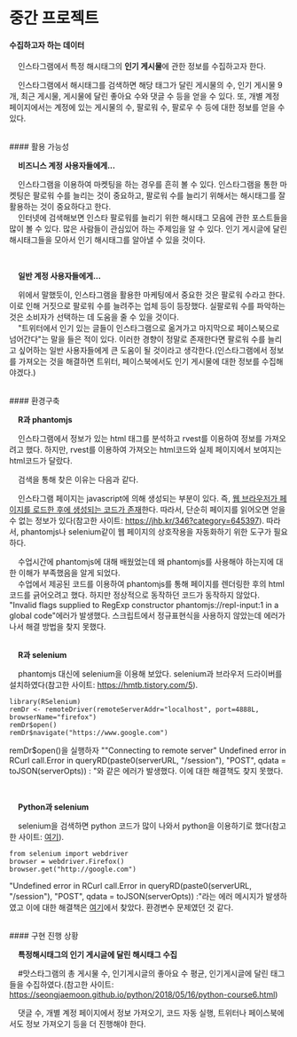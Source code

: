 # 중간 프로젝트

#### 수집하고자 하는 데이터
<p>&nbsp;&nbsp;&nbsp;&nbsp;인스타그램에서 특정 해시태그의 <strong>인기 게시물</strong>에 관한 정보를 수집하고자 한다.</p>
<p>&nbsp;&nbsp;&nbsp;&nbsp;인스타그램에서 해시태그를 검색하면 해당 태그가 달린 게시물의 수, 인기 게시물 9개, 최근 게시물, 게시물에 달린 좋아요 수와 댓글 수 등을 얻을 수 있다. 또, 개별 계정 페이지에서는 계정에 있는 게시물의 수, 팔로워 수, 팔로우 수 등에 대한 정보를 얻을 수 있다.
</p>
<br>
#### 활용 가능성
<p>&nbsp;&nbsp;&nbsp;&nbsp;<strong>비즈니스 계정 사용자들에게...</strong></p>
<p>&nbsp;&nbsp;&nbsp;&nbsp;인스타그램을 이용하여 마켓팅을 하는 경우를 흔히 볼 수 있다. 인스타그램을 통한 마켓팅은 팔로워 수를 늘리는 것이 중요하고, 팔로워 수를 늘리기 위해서는 해시태그를 잘 활용하는 것이 중요하다고 한다.<br>
&nbsp;&nbsp;&nbsp;&nbsp;인터넷에 검색해보면 인스타 팔로워를 늘리기 위한 해시태그 모음에 관한 포스트들을 많이 볼 수 있다. 많은 사람들이 관심있어 하는 주제임을 알 수 있다. 인기 게시글에 달린 해시태그들을 모아서 인기 해시태그를 알아낼 수 있을 것이다.
</p>
<br>
<p>&nbsp;&nbsp;&nbsp;&nbsp;<strong>일반 계정 사용자들에게...</strong></p>
<p>&nbsp;&nbsp;&nbsp;&nbsp;위에서 말했듯이, 인스타그램을 활용한 마케팅에서 중요한 것은 팔로워 수라고 한다. 이로 인해 거짓으로 팔로워 수를 늘려주는 업체 등이 등장했다. 실팔로워 수를 파악하는 것은 소비자가 선택하는 데 도움을 줄 수 있을 것이다.
<br>
&nbsp;&nbsp;&nbsp;&nbsp;"트위터에서 인기 있는 글들이 인스타그램으로 옮겨가고 마지막으로 페이스북으로 넘어간다"는 말을 들은 적이 있다. 이러한 경향이 정말로 존재한다면 팔로워 수를 늘리고 싶어하는 일반 사용자들에게 큰 도움이 될 것이라고 생각한다.(인스타그램에서 정보를 가져오는 것을 해결하면 트위터, 페이스북에서도 인기 게시물에 대한 정보를 수집해야겠다.)
</p>
<br>
#### 환경구축
<p>&nbsp;&nbsp;&nbsp;&nbsp;<strong>R과 phantomjs</strong></p>
<p>&nbsp;&nbsp;&nbsp;&nbsp;인스타그램에서 정보가 있는 html 태그를 분석하고 rvest를 이용하여 정보를 가져오려고 했다. 하지만, rvest를 이용하여 가져오는 html코드와 실제 페이지에서 보여지는 html코드가 달랐다.
</p>
<p>&nbsp;&nbsp;&nbsp;&nbsp;검색을 통해 찾은 이유는 다음과 같다.
<p>&nbsp;&nbsp;&nbsp;&nbsp;인스타그램 페이지는 javascript에 의해 생성되는 부분이 있다. 즉, <U>웹 브라우저가 페이지를 로드한 후에 생성되는 코드가 존재</U>한다. 따라서, 단순히 페이지를 읽어오면 얻을 수 없는 정보가 있다(참고한 사이트: <a href="https://jhb.kr/346?category=645397">https://jhb.kr/346?category=645397</a>). 따라서, phantomjs나 selenium같이 웹 페이지의 상호작용을 자동화하기 위한 도구가 필요하다.
</p>
<p>&nbsp;&nbsp;&nbsp;&nbsp;수업시간에 phantomjs에 대해 배웠었는데 왜 phantomjs를 사용해야 하는지에 대한 이해가 부족했음을 알게 되었다.
<br>
&nbsp;&nbsp;&nbsp;&nbsp;수업에서 제공된 코드를 이용하여 phantomjs를 통해 페이지를 렌더링한 후의 html코드를 긁어오려고 했다. 하지만 정상적으로 동작하던 코드가 동작하지 않았다. "Invalid flags supplied to RegExp constructor phantomjs://repl-input:1 in a global code"에러가 발생했다. 스크립트에서 정규표현식을 사용하지 않았는데 에러가 나서 해결 방법을 찾지 못했다.
<br>
<br>
<p>&nbsp;&nbsp;&nbsp;&nbsp;<strong>R과 selenium</strong></p>
<p>&nbsp;&nbsp;&nbsp;&nbsp;phantomjs 대신에 selenium을 이용해 보았다. selenium과 브라우저 드라이버를 설치하였다(참고한 사이트: <a href="https://hmtb.tistory.com/5">https://hmtb.tistory.com/5</a>).

    library(RSelenium)
    remDr <- remoteDriver(remoteServerAddr="localhost", port=4888L, browserName="firefox")
    remDr$open()
    remDr$navigate("https://www.google.com")


remDr$open()을 실행하자 ""Connecting to remote server"
Undefined error in RCurl call.Error in queryRD(paste0(serverURL, "/session"), "POST", qdata = toJSON(serverOpts)) : "와 같은 에러가 발생했다. 이에 대한 해결책도 찾지 못했다.
</p>
<br>
<p>&nbsp;&nbsp;&nbsp;&nbsp;<strong>Python과 selenium</strong></p>
<p>&nbsp;&nbsp;&nbsp;&nbsp;selenium을 검색하면 python 코드가 많이 나와서 python을 이용하기로 했다(참고한 사이트: <a href=http://pythonstudy.xyz/python/article/404-%ED%8C%8C%EC%9D%B4%EC%8D%AC-Selenium-%EC%82%AC%EC%9A%A9%ED%95%98%EA%B8%B0">여기</a>).

    from selenium import webdriver
    browser = webdriver.Firefox()
    browser.get("http://google.com")

"Undefined error in RCurl call.Error in queryRD(paste0(serverURL, "/session"), "POST", qdata = toJSON(serverOpts)) :"라는 에러 메시지가 발생하였고 이에 대한 해결책은 <a href="https://stackoverrun.com/ko/q/12260489">여기</a>에서 찾았다. 환경변수 문제였던 것 같다.
</p>
<br>
#### 구현 진행 상황
<p>&nbsp;&nbsp;&nbsp;&nbsp;<strong>특정해시태그의 인기 게시글에 달린 해시태그 수집</strong></p>
<p>&nbsp;&nbsp;&nbsp;&nbsp;#맛스타그램의 총 게시물 수, 인기게시글의 좋아요 수 평균, 인기게시글에 달린 태그들을 수집하였다.(참고한 사이트: <a href="https://seongjaemoon.github.io/python/2018/05/16/python-course6.html">https://seongjaemoon.github.io/python/2018/05/16/python-course6.html</a>)
</p>
<p>&nbsp;&nbsp;&nbsp;&nbsp;댓글 수, 개별 계정 페이지에서 정보 가져오기, 코드 자동 실행, 트위터나 페이스북에서도 정보 가져오기 등을 더 진행해야 한다.
</p>
